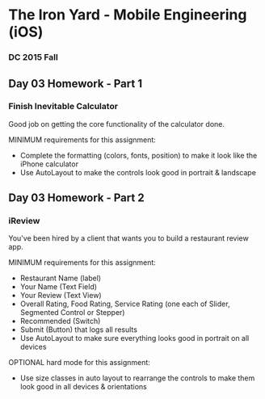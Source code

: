 # The Iron Yard - Mobile Engineering (iOS)
### DC 2015 Fall

## Day 03 Homework - Part 1
### Finish Inevitable Calculator

Good job on getting the core functionality of the calculator done.

MINIMUM requirements for this assignment:
* Complete the formatting (colors, fonts, position) to make it look like the iPhone calculator
* Use AutoLayout to make the controls look good in portrait & landscape

## Day 03 Homework - Part 2
### iReview

You've been hired by a client that wants you to build a restaurant review app.

MINIMUM requirements for this assignment:
* Restaurant Name (label)
* Your Name (Text Field)
* Your Review (Text View)
* Overall Rating, Food Rating, Service Rating (one each of Slider, Segmented Control or Stepper)
* Recommended (Switch)
* Submit (Button) that logs all results
* Use AutoLayout to make sure everything looks good in portrait on all devices

OPTIONAL hard mode for this assignment:
* Use size classes in auto layout to rearrange the controls to make them look good in all devices & orientations